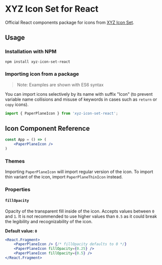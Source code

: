 # XYZ Icon Set for React

Official React components package for icons from [XYZ Icon Set](https://github.com/bartaxyz/xyz-icon-set).

## Usage

### Installation with NPM

```bash
npm install xyz-icon-set-react
```

### Importing icon from a package

> Note: Examples are shown with ES6 syntax

You can import icons selectively by its name with suffix "Icon" (to prevent variable name collisions and misuse of keywords in cases such as `return` or `copy` icons).

```typescript
import { PaperPlaneIcon } from 'xyz-icon-set-react';
```

## Icon Component Reference

```jsx
const App = () => (
    <PaperPlaneIcon />
)
```

### Themes

Importing `PaperPlaneIcon` will import regular version of the icon. To import thin variant of the icon, import `PaperPlaneThinIcon` instead.

### Properties

#### `fillOpacity`

Opacity of the transparent fill inside of the icon. Accepts values between `0` and `1`. It is not recommended to use higher values than `0.5` as it could break the legibility and recognizability of the icon.

**Default value: `0`**

```jsx
<React.Fragment>
    <PaperPlaneIcon /> {/* fillOpacity defaults to 0 */}
    <PaperPlaneIcon fillOpacity={0.25} />
    <PaperPlaneIcon fillOpacity={0.5} />
</React.Fragment>
```
